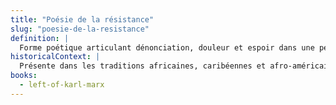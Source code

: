 ```yaml
---
title: "Poésie de la résistance"
slug: "poesie-de-la-resistance"
definition: |
  Forme poétique articulant dénonciation, douleur et espoir dans une perspective révolutionnaire.
historicalContext: |
  Présente dans les traditions africaines, caribéennes et afro-américaines. La poésie de Jones s’inscrit dans cette lignée radicale.
books:
  - left-of-karl-marx
---
```

